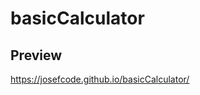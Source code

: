 # basicCalculator

## Preview 

<a href = "https://josefcode.github.io/basicCalculator/"> https://josefcode.github.io/basicCalculator/</a>
